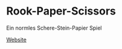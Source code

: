 # Rook-Paper-Scissors

Ein normles Schere-Stein-Papier Spiel

[Website](https://hsba-propaedeutikum.github.io/rock-paper-scissors/)
